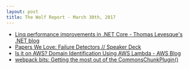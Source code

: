 ```yaml
---
layout: post
title: The Wolf Report - March 30th, 2017
---
```


- [Linq performance improvements in .NET Core - Thomas Levesque&#039;s .NET blog](http://www.thomaslevesque.com/2017/03/29/linq-performance-improvements-in-net-core/)
- [Papers We Love: Failure Detectors // Speaker Deck](https://speakerdeck.com/kiran/papers-we-love-failure-detectors)
- [Is it on AWS? Domain Identification Using AWS Lambda - AWS Blog](https://aws.amazon.com/blogs/aws/is-it-on-aws-domain-identification-using-aws-lambda/)
- [webpack bits: Getting the most out of the CommonsChunkPlugin()](https://medium.com/webpack/webpack-bits-getting-the-most-out-of-the-commonschunkplugin-ab389e5f318)
